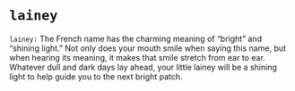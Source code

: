# `lainey` 

`lainey:` The French name has the charming meaning of “bright” and “shining light.” Not only does your mouth smile when saying this name, but when hearing its meaning, it makes that smile stretch from ear to ear. Whatever dull and dark days lay ahead, your little lainey will be a shining light to help guide you to the next bright patch.
